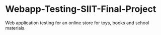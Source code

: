 # Webapp-Testing-SIIT-Final-Project
Web application testing for an online store for toys, books and school materials.
